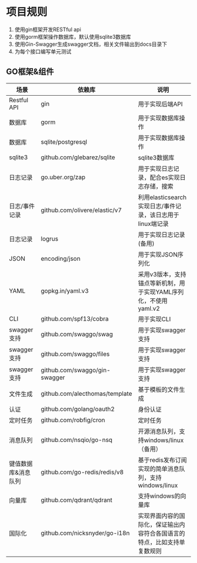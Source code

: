 # 项目规则

1. 使用gin框架开发RESTful api
2. 使用gorm框架操作数据库，默认使用sqlite3数据库
3. 使用Gin-Swagger生成swagger文档，相关文件输出到docs目录下
4. 为每个接口编写单元测试

## GO框架&组件

| 场景 | 依赖库 | 说明 |
|------|-------|-------|
| Restful API | gin | 用于实现后端API |
| 数据库 | gorm | 用于实现数据库操作 |
| 数据库 | sqlite/postgresql | 用于实现数据库操作 |
| sqlite3 | github.com/glebarez/sqlite| sqlite3数据库 |
| 日志记录 | go.uber.org/zap | 用于实现日志记录，配合es实现日志存储，搜索 |
| 日志/事件记录 |github.com/olivere/elastic/v7| 利用elasticsearch实现日志/事件记录，该日志用于linux端记录|
| 日志记录 | logrus | 用于实现日志记录(备用) |
| JSON | encoding/json | 用于实现JSON序列化 |
| YAML | gopkg.in/yaml.v3 | 采用v3版本，支持锚点等新机制，用于实现YAML序列化，不使用yaml.v2 |
| CLI | github.com/spf13/cobra | 用于实现CLI |
| swagger支持 | github.com/swaggo/swag | 用于实现swagger支持 |
| swagger支持 | github.com/swaggo/files | 用于实现swagger支持 |
| swagger支持 | github.com/swaggo/gin-swagger | 用于实现swagger支持 |
| 文件生成| github.com/alecthomas/template| 基于模板的文件生成 |
| 认证 | github.com/golang/oauth2 | 身份认证 |
| 定时任务 | github.com/robfig/cron | 定时任务 |
| 消息队列 | github.com/nsqio/go-nsq | 开源消息队列，支持windows/linux（备用） |
| 键值数据库&消息队列 | github.com/go-redis/redis/v8 | 基于redis发布订阅实现的简单消息队列，支持windows/linux |
| 向量库 | github.com/qdrant/qdrant | 支持windows的向量库 |
| 国际化 | github.com/nicksnyder/go-i18n | 实现界面内容的国际化，保证输出内容符合各国语言的特点，比如支持单复数规则 |
